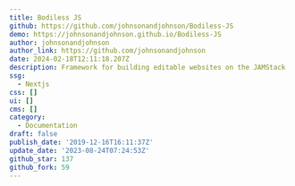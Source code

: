 ```yaml
---
title: Bodiless JS
github: https://github.com/johnsonandjohnson/Bodiless-JS
demo: https://johnsonandjohnson.github.io/Bodiless-JS
author: johnsonandjohnson
author_link: https://github.com/johnsonandjohnson
date: 2024-02-18T12:11:18.207Z
description: Framework for building editable websites on the JAMStack
ssg:
  - Nextjs
css: []
ui: []
cms: []
category:
  - Documentation
draft: false
publish_date: '2019-12-16T16:11:37Z'
update_date: '2023-08-24T07:24:53Z'
github_star: 137
github_fork: 59
---
```

